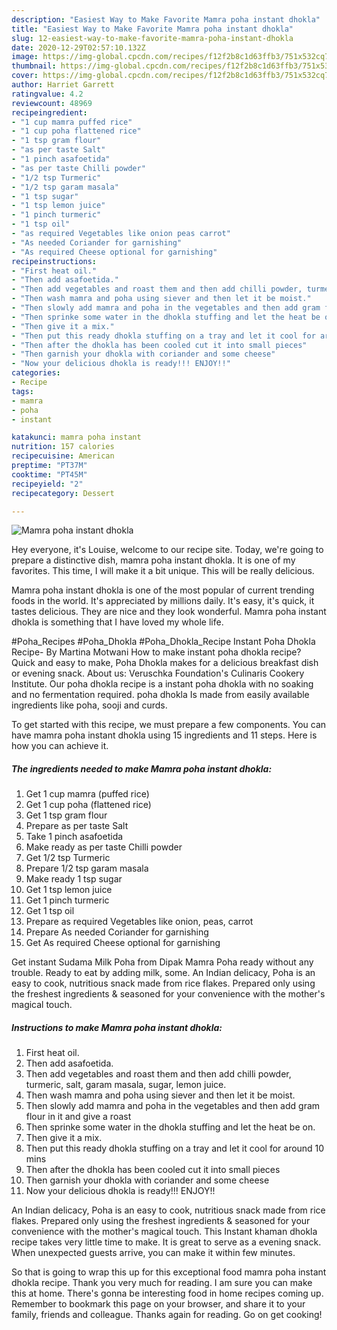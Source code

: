 ```yaml
---
description: "Easiest Way to Make Favorite Mamra poha instant dhokla"
title: "Easiest Way to Make Favorite Mamra poha instant dhokla"
slug: 12-easiest-way-to-make-favorite-mamra-poha-instant-dhokla
date: 2020-12-29T02:57:10.132Z
image: https://img-global.cpcdn.com/recipes/f12f2b8c1d63ffb3/751x532cq70/mamra-poha-instant-dhokla-recipe-main-photo.jpg
thumbnail: https://img-global.cpcdn.com/recipes/f12f2b8c1d63ffb3/751x532cq70/mamra-poha-instant-dhokla-recipe-main-photo.jpg
cover: https://img-global.cpcdn.com/recipes/f12f2b8c1d63ffb3/751x532cq70/mamra-poha-instant-dhokla-recipe-main-photo.jpg
author: Harriet Garrett
ratingvalue: 4.2
reviewcount: 48969
recipeingredient:
- "1 cup mamra puffed rice"
- "1 cup poha flattened rice"
- "1 tsp gram flour"
- "as per taste Salt"
- "1 pinch asafoetida"
- "as per taste Chilli powder"
- "1/2 tsp Turmeric"
- "1/2 tsp garam masala"
- "1 tsp sugar"
- "1 tsp lemon juice"
- "1 pinch turmeric"
- "1 tsp oil"
- "as required Vegetables like onion peas carrot"
- "As needed Coriander for garnishing"
- "As required Cheese optional for garnishing"
recipeinstructions:
- "First heat oil."
- "Then add asafoetida."
- "Then add vegetables and roast them and then add chilli powder, turmeric, salt, garam masala, sugar, lemon juice."
- "Then wash mamra and poha using siever and then let it be moist."
- "Then slowly add mamra and poha in the vegetables and then add gram flour in it and give a roast"
- "Then sprinke some water in the dhokla stuffing and let the heat be on."
- "Then give it a mix."
- "Then put this ready dhokla stuffing on a tray and let it cool for around 10 mins"
- "Then after the dhokla has been cooled cut it into small pieces"
- "Then garnish your dhokla with coriander and some cheese"
- "Now your delicious dhokla is ready!!! ENJOY!!"
categories:
- Recipe
tags:
- mamra
- poha
- instant

katakunci: mamra poha instant 
nutrition: 157 calories
recipecuisine: American
preptime: "PT37M"
cooktime: "PT45M"
recipeyield: "2"
recipecategory: Dessert

---
```



![Mamra poha instant dhokla](https://img-global.cpcdn.com/recipes/f12f2b8c1d63ffb3/751x532cq70/mamra-poha-instant-dhokla-recipe-main-photo.jpg)

Hey everyone, it's Louise, welcome to our recipe site. Today, we're going to prepare a distinctive dish, mamra poha instant dhokla. It is one of my favorites. This time, I will make it a bit unique. This will be really delicious.

Mamra poha instant dhokla is one of the most popular of current trending foods in the world. It's appreciated by millions daily. It's easy, it's quick, it tastes delicious. They are nice and they look wonderful. Mamra poha instant dhokla is something that I have loved my whole life.

#Poha_Recipes #Poha_Dhokla #Poha_Dhokla_Recipe Instant Poha Dhokla Recipe- By Martina Motwani How to make instant poha dhokla recipe? Quick and easy to make, Poha Dhokla makes for a delicious breakfast dish or evening snack. About us: Veruschka Foundation&#39;s Culinaris Cookery Institute. Our poha dhokla recipe is a instant poha dhokla with no soaking and no fermentation required. poha dhokla Is made from easily available ingredients like poha, sooji and curds.


To get started with this recipe, we must prepare a few components. You can have mamra poha instant dhokla using 15 ingredients and 11 steps. Here is how you can achieve it.

<!--inarticleads1-->

##### The ingredients needed to make Mamra poha instant dhokla:

1. Get 1 cup mamra (puffed rice)
1. Get 1 cup poha (flattened rice)
1. Get 1 tsp gram flour
1. Prepare as per taste Salt
1. Take 1 pinch asafoetida
1. Make ready as per taste Chilli powder
1. Get 1/2 tsp Turmeric
1. Prepare 1/2 tsp garam masala
1. Make ready 1 tsp sugar
1. Get 1 tsp lemon juice
1. Get 1 pinch turmeric
1. Get 1 tsp oil
1. Prepare as required Vegetables like onion, peas, carrot
1. Prepare As needed Coriander for garnishing
1. Get As required Cheese optional for garnishing


Get instant Sudama Milk Poha from Dipak Mamra Poha ready without any trouble. Ready to eat by adding milk, some. An Indian delicacy, Poha is an easy to cook, nutritious snack made from rice flakes. Prepared only using the freshest ingredients &amp; seasoned for your convenience with the mother&#39;s magical touch. 

<!--inarticleads2-->

##### Instructions to make Mamra poha instant dhokla:

1. First heat oil.
1. Then add asafoetida.
1. Then add vegetables and roast them and then add chilli powder, turmeric, salt, garam masala, sugar, lemon juice.
1. Then wash mamra and poha using siever and then let it be moist.
1. Then slowly add mamra and poha in the vegetables and then add gram flour in it and give a roast
1. Then sprinke some water in the dhokla stuffing and let the heat be on.
1. Then give it a mix.
1. Then put this ready dhokla stuffing on a tray and let it cool for around 10 mins
1. Then after the dhokla has been cooled cut it into small pieces
1. Then garnish your dhokla with coriander and some cheese
1. Now your delicious dhokla is ready!!! ENJOY!!


An Indian delicacy, Poha is an easy to cook, nutritious snack made from rice flakes. Prepared only using the freshest ingredients &amp; seasoned for your convenience with the mother&#39;s magical touch. This Instant khaman dhokla recipe takes very little time to make. It is great to serve as a evening snack. When unexpected guests arrive, you can make it within few minutes. 

So that is going to wrap this up for this exceptional food mamra poha instant dhokla recipe. Thank you very much for reading. I am sure you can make this at home. There's gonna be interesting food in home recipes coming up. Remember to bookmark this page on your browser, and share it to your family, friends and colleague. Thanks again for reading. Go on get cooking!
